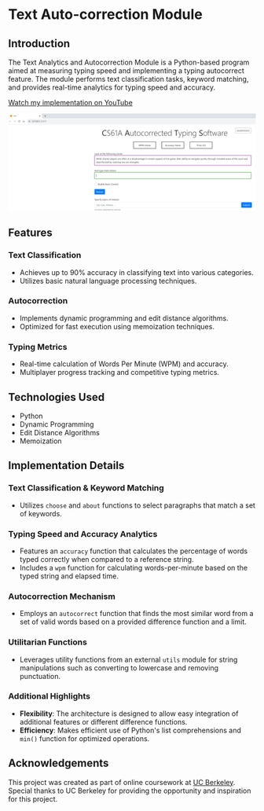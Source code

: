 # Text Auto-correction Module

## Introduction

The Text Analytics and Autocorrection Module is a Python-based program aimed at measuring typing speed and implementing a typing autocorrect feature. The module performs text classification tasks, keyword matching, and provides real-time analytics for typing speed and accuracy.

[Watch my implementation on YouTube](https://youtu.be/ENGe_OFuRbk)

![Text Analytics and Autocorrection Interface](images/Cats_proj.png)

## Features

### Text Classification
- Achieves up to 90% accuracy in classifying text into various categories.
- Utilizes basic natural language processing techniques.

### Autocorrection
- Implements dynamic programming and edit distance algorithms.
- Optimized for fast execution using memoization techniques.

### Typing Metrics
- Real-time calculation of Words Per Minute (WPM) and accuracy.
- Multiplayer progress tracking and competitive typing metrics.

## Technologies Used
- Python
- Dynamic Programming
- Edit Distance Algorithms
- Memoization

## Implementation Details

### Text Classification & Keyword Matching
- Utilizes `choose` and `about` functions to select paragraphs that match a set of keywords. 

### Typing Speed and Accuracy Analytics
- Features an `accuracy` function that calculates the percentage of words typed correctly when compared to a reference string.
- Includes a `wpm` function for calculating words-per-minute based on the typed string and elapsed time.

### Autocorrection Mechanism
- Employs an `autocorrect` function that finds the most similar word from a set of valid words based on a provided difference function and a limit.

### Utilitarian Functions
- Leverages utility functions from an external `utils` module for string manipulations such as converting to lowercase and removing punctuation.

### Additional Highlights
- **Flexibility**: The architecture is designed to allow easy integration of additional features or different difference functions.
- **Efficiency**: Makes efficient use of Python's list comprehensions and `min()` function for optimized operations.

## Acknowledgements

This project was created as part of online coursework at [UC Berkeley](https://inst.eecs.berkeley.edu/~cs61a/su20/proj/cats/). Special thanks to UC Berkeley for providing the opportunity and inspiration for this project.

